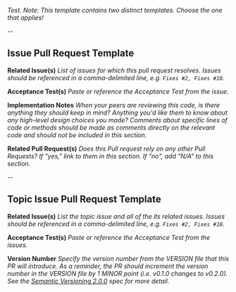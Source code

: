 _Test._
_Note: This template contains two distinct templates. Choose the one that applies!_

--

## Issue Pull Request Template

**Related Issue(s)**
_List of issues for which this pull request resolves. Issues should be
referenced in a comma-delimited line, e.g. `Fixes #2, Fixes #10`._

**Acceptance Test(s)**
_Paste or reference the Acceptance Test from the issue._

**Implementation Notes**
_When your peers are reviewing this code, is there anything they should keep
in mind? Anything you'd like them to know about any high-level design choices
you made? Comments about specific lines of code or methods should be made as
comments directly on the relevant code and should not be included in this
section._

**Related Pull Request(s)**
_Does this Pull request rely on any other Pull Requests? If "yes," link to
them in this section. If "no", add "N/A" to this section._

--

## Topic Issue Pull Request Template

**Related Issue(s)**
_List the topic issue and all of the its related issues. Issues should be
referenced in a comma-delimited line, e.g. `Fixes #2, Fixes #10`._

**Acceptance Test(s)**
_Paste or reference the Acceptance Test from the issues._

**Version Number**
_Specify the version number from the VERSION file that this PR will introduce.
As a reminder, the PR should increment the version number in the VERSION file
by 1 MINOR point (i.e. v0.1.0 changes to v0.2.0). See the [Semantic Versioning
2.0.0](http://semver.org/) spec for more detail._
